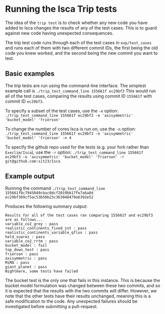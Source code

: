# Running the Isca Trip tests

The idea of the `trip test` is to check whether any new code you have added to Isca changes the results of any of the test cases. This is to guard against new code having unexpected consequences.

The trip test code runs through each of the test cases in `exp/test_cases` and runs each of them with two different commit IDs, the first being the old code you knew worked, and the second being the new commit you want to test. 

## Basic examples

The trip tests are run using the command-line interface. The simplest example call is
```./trip_test_command_line 155661f ec29bf3```
This would run all of the test cases, comparing the results using commit ID `155661f` with commit ID `ec29bf3`.

To specify a subset of the test cases, use the `-e` option:
```./trip_test_command_line 155661f ec29bf3 -e 'axisymmetric' 'bucket_model' 'frierson'```

To change the number of cores Isca is run on, use the `-n` option:
```./trip_test_command_line 155661f ec29bf3 -e 'axisymmetric' 'bucket_model' 'frierson' -n 4```

To specify the github repo used for the tests (e.g. your fork rather than `Execlim/Isca`), use the `-r` option:
```./trip_test_command_line 155661f ec29bf3 -e 'axisymmetric' 'bucket_model' 'frierson' -r git@github.com:sit23/Isca```


## Example output

Running the command
```./trip_test_command_line 155661f8c7945049cbac0dcf2019bb17fe7a6a8d ec29bf389cf5ac53b50b23c363040479a6392e52```

Produces the following summary output:

```
Results for all of the test cases ran comparing 155661f and ec29bf3 are as follows...
variable_co2_grey : pass
realistic_continents_fixed_sst : pass
realistic_continents_variable_qflux : pass
held_suarez : pass
variable_co2_rrtm : pass
bucket_model : fail
top_down_test : pass
frierson : pass
axisymmetric : pass
MiMA : pass
giant_planet : pass
Nightmare, some tests have failed
```

The bucket test is the only one that fails in this instance. This is because the bucket model formulation was changed between these two commits, and so it is expected that the results with the two commits will differ. However, we note that the other tests have their results unchanged, meaning this is a safe modification to the code. Any unexpected failures should be investigated before submitting a pull-request.